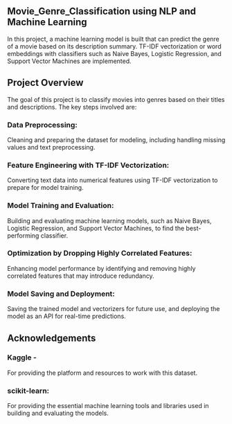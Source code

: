 ## Movie_Genre_Classification using NLP and Machine Learning
In this project, a machine learning model is built that can predict the genre of a movie based on its description summary. TF-IDF vectorization or word embeddings with classifiers such as Naive Bayes, Logistic Regression, and Support Vector Machines are implemented.

## Project Overview
The goal of this project is to classify movies into genres based on their titles and descriptions. 
The key steps involved are:
### Data Preprocessing:  
Cleaning and preparing the dataset for modeling, including handling missing values and text preprocessing.
### Feature Engineering with TF-IDF Vectorization: 
Converting text data into numerical features using TF-IDF vectorization to prepare for model training.
### Model Training and Evaluation: 
Building and evaluating machine learning models, such as Naive Bayes, Logistic Regression, and Support Vector Machines, to find the best-performing classifier.
### Optimization by Dropping Highly Correlated Features: 
Enhancing model performance by identifying and removing highly correlated features that may introduce redundancy.
### Model Saving and Deployment: 
Saving the trained model and vectorizers for future use, and deploying the model as an API for real-time predictions.

## Acknowledgements
### Kaggle -
For providing the platform and resources to work with this dataset.

### scikit-learn:
For providing the essential machine learning tools and libraries used in building and evaluating the models.
